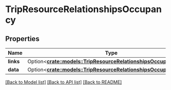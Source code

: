 # TripResourceRelationshipsOccupancy

## Properties

Name | Type | Description | Notes
------------ | ------------- | ------------- | -------------
**links** | Option<[**crate::models::TripResourceRelationshipsOccupancyLinks**](TripResource_relationships_occupancy_links.md)> |  | [optional]
**data** | Option<[**crate::models::TripResourceRelationshipsOccupancyData**](TripResource_relationships_occupancy_data.md)> |  | [optional]

[[Back to Model list]](../README.md#documentation-for-models) [[Back to API list]](../README.md#documentation-for-api-endpoints) [[Back to README]](../README.md)


